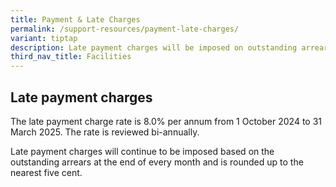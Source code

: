 ```yaml
---
title: Payment & Late Charges
permalink: /support-resources/payment-late-charges/
variant: tiptap
description: Late payment charges will be imposed on outstanding arrears.
third_nav_title: Facilities
---
```

<h2>Late payment charges</h2>
<p></p>
<p></p>
<p>The late payment charge rate is 8.0% per annum from 1 October 2024 to
31 March 2025. The rate is reviewed bi-annually.</p>
<p>Late payment charges will continue to be imposed based on the outstanding
arrears at the end of every month and is rounded up to the nearest five
cent.</p>
<p></p>